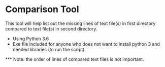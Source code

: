 # Comparison Tool
This tool will help list out the missing lines of text file(s) in first directory compared to text file(s) in second directory.
- Using Python 3.6
- Exe file included for anyone who does not want to install python 3 and needed libraries (to run the script).

*** Note: the order of lines of compared text files is not important.
